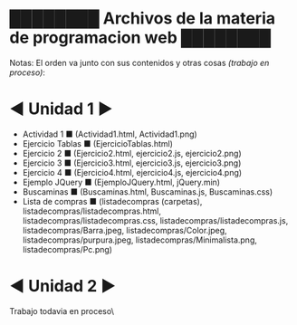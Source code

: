 # ████████ Archivos de la materia de programacion web ████████

Notas:
El orden va junto con sus contenidos y otras cosas *(trabajo en proceso)*:
# ◄ Unidad 1 ►
- Actividad 1
■ (Actividad1.html, Actividad1.png)
- Ejercicio Tablas
■ (EjercicioTablas.html)
- Ejercicio 2
■ (Ejercicio2.html, ejercicio2.js, ejercicio2.png)
- Ejercicio 3
■ (Ejercicio3.html, ejercicio3.js, ejercicio3.png)
- Ejercicio 4
■ (Ejercicio4.html, ejercicio4.js, ejercicio4.png)
- Ejemplo JQuery
■ (EjemploJQuery.html, jQuery.min)
- Buscaminas
■ (Buscaminas.html, Buscaminas.js, Buscaminas.css)
- Lista de compras
■ (listadecompras (carpetas), listadecompras/listadecompras.html, listadecompras/listadecompras.css, listadecompras/listadecompras.js, listadecompras/Barra.jpeg,             listadecompras/Color.jpeg, listadecompras/purpura.jpeg, listadecompras/Minimalista.png, listadecompras/Pc.png)

# ◄ Unidad 2 ►
Trabajo todavia en proceso\\
